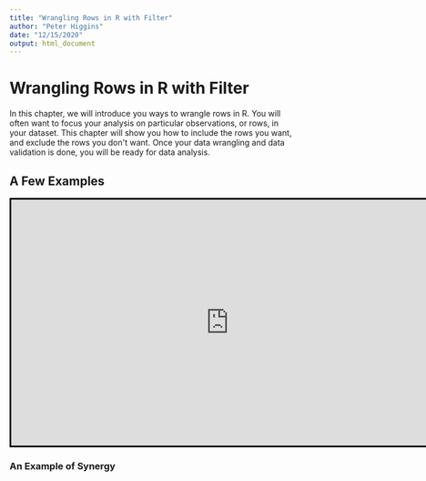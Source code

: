 ```yaml
---
title: "Wrangling Rows in R with Filter"
author: "Peter Higgins"
date: "12/15/2020"
output: html_document
---
```



# Wrangling Rows in R with Filter
In this chapter, we will introduce you ways to wrangle rows in R. You will often want to focus your analysis on particular observations, or rows, in your dataset. This chapter will show you how to include the rows you want, and exclude the rows you don't want. 
Once your data wrangling and data validation is done, you will be ready for data analysis.

## A Few Examples

<!---FLIPBOOK EX 1-->

<iframe style="margin:0 auto; border: solid black;" id="myIframe8" width="763" height="432" src="https://higgi13425.github.io/mini_flipbooks/filter_microflip_1_num.html#1" scrolling="no">

</iframe>





### An Example of Synergy 
